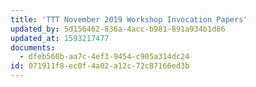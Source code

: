 ```yaml
---
title: 'TTT November 2019 Workshop Invocation Papers'
updated_by: 5d156462-836a-4acc-b981-891a934b1d86
updated_at: 1593217477
documents:
  - dfeb560b-aa7c-4ef3-9454-c905a314dc24
id: 071911f8-ec0f-4a02-a12c-72c87166ed3b
---
```

